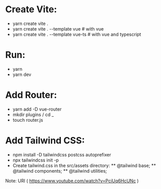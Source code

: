 # Create Vite:
* yarn create vite .
* yarn create vite . --template vue    # with vue
* yarn create vite . --template vue-ts    # with vue and typescript 

# Run:
* yarn
* yarn dev


# Add Router:
* yarn add -D vue-router
* mkdir plugins / cd _
* touch router.js

# Add Tailwind CSS:
* npm install -D tailwindcss postcss autoprefixer
* npx tailwindcss init -p
* Create tailwind.css in the src/assets directory:
**   @tailwind base;
**   @tailwind components;
**   @tailwind utilities;



Note: URl ( https://www.youtube.com/watch?v=PciUq6HcUNc )
